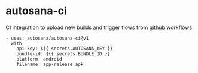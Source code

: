 # autosana-ci
CI integration to upload new builds and trigger flows from github workflows

```
- uses: autosana/autosana-ci@v1
  with:
    api-key: ${{ secrets.AUTOSANA_KEY }}
    bundle-id: ${{ secrets.BUNDLE_ID }}
    platform: android
    filename: app-release.apk
```
